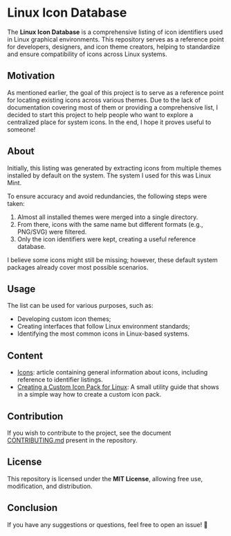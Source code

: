 # Linux Icon Database

The **Linux Icon Database** is a comprehensive listing of icon identifiers used in Linux graphical environments. This repository serves as a reference point for developers, designers, and icon theme creators, helping to standardize and ensure compatibility of icons across Linux systems.

## Motivation

As mentioned earlier, the goal of this project is to serve as a reference point for locating existing icons across various themes. Due to the lack of documentation covering most of them or providing a comprehensive list, I decided to start this project to help people who want to explore a centralized place for system icons. In the end, I hope it proves useful to someone!

## About

Initially, this listing was generated by extracting icons from multiple themes installed by default on the system. The system I used for this was Linux Mint.

To ensure accuracy and avoid redundancies, the following steps were taken:

1. Almost all installed themes were merged into a single directory.
2. From there, icons with the same name but different formats (e.g., PNG/SVG) were filtered.
3. Only the icon identifiers were kept, creating a useful reference database.

I believe some icons might still be missing; however, these default system packages already cover most possible scenarios.

## Usage

The list can be used for various purposes, such as:

- Developing custom icon themes;
- Creating interfaces that follow Linux environment standards;
- Identifying the most common icons in Linux-based systems.

## Content

- [Icons](./ICONS.md): article containing general information about icons, including reference to identifier listings.
- [Creating a Custom Icon Pack for Linux](./CREATING-A-CUSTOM-ICON-PACK.md): A small utility guide that shows in a simple way how to create a custom icon pack.

## Contribution

If you wish to contribute to the project, see the document [CONTRIBUTING.md](./CONTRIBUTING.md) present in the repository.

## License

This repository is licensed under the **MIT License**, allowing free use, modification, and distribution.

## Conclusion

If you have any suggestions or questions, feel free to open an issue! 🚀
